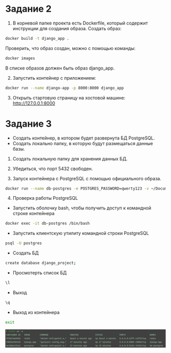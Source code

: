 # Задание 2

1. В корневой папке проекта есть Dockerfile, который содержит
   инструкции для создания образа.
   Создать образ:

```bash
docker build -t django_app .
```

Проверить, что образ создан, можно с помощью команды:

```bash
docker images
```

В списке образов должен быть образ django_app.

2. Запустить контейнер с приложением:

```bash
docker run --name django-app -p 8000:8000 django_app
```

3. Открыть стартовую страницу на хостовой машине:
   http://127.0.0.1:8000

# Задание 3

- Создать контейнер, в котором будет развернута БД PostgreSQL.
- Создать локально папку, в которую будут размещаться данные базы.

1. Создать локальную папку для хранения данных БД.

2. Убедиться, что порт 5432 свободен.

3. Запуск контейнера с PostgreSQL с помощью официального образа.

```bash
docker run --name db-postgres -e POSTGRES_PASSWORD=qwerty123 -v ~/Documents/python_developer/skypro/postgres-data:/var/lib/postgresql/data -p 5432:5432 -d postgres
```

4. Проверка работы PostgreSQL

- Запустить оболочку bash, чтобы получить доступ к командной строке контейнера

```bash
docker exec -it db-postgres /bin/bash
```

- Запустить клиентскую утилиту командной строки PostgreSQL

```bash
psql -U postgres
```

- Создать БД

```bash
create database django_project;
```

- Просмотерть список БД

```bash
\l
```

- Выход

```bash
\q
```

- Выход из контейнера

```bash
exit
```

![img.png](img.png)
